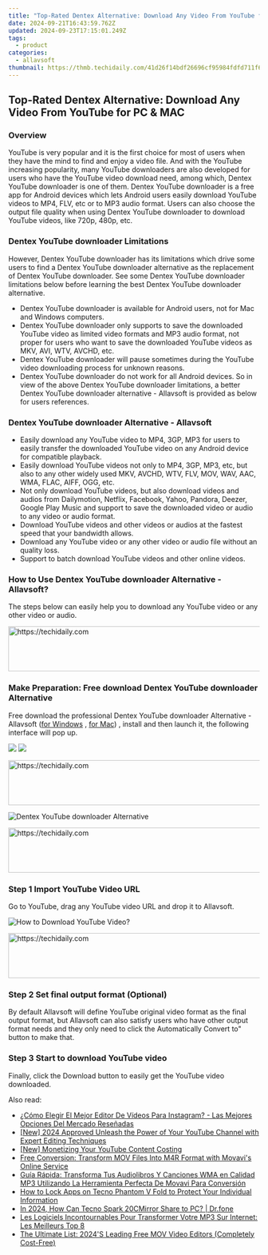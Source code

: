 ```yaml
---
title: "Top-Rated Dentex Alternative: Download Any Video From YouTube for PC & MAC"
date: 2024-09-21T16:43:59.762Z
updated: 2024-09-23T17:15:01.249Z
tags:
  - product
categories:
  - allavsoft
thumbnail: https://thmb.techidaily.com/41d26f14bdf26696cf95984fdfd711f6541c07a00007a689ba883cae0cffeaf7.jpg
---
```


## Top-Rated Dentex Alternative: Download Any Video From YouTube for PC & MAC

### Overview

YouTube is very popular and it is the first choice for most of users when they have the mind to find and enjoy a video file. And with the YouTube increasing popularity, many YouTube downloaders are also developed for users who have the YouTube video download need, among which, Dentex YouTube downloader is one of them. Dentex YouTube downloader is a free app for Android devices which lets Android users easily download YouTube videos to MP4, FLV, etc or to MP3 audio format. Users can also choose the output file quality when using Dentex YouTube downloader to download YouTube videos, like 720p, 480p, etc.

### Dentex YouTube downloader Limitations

However, Dentex YouTube downloader has its limitations which drive some users to find a Dentex YouTube downloader alternative as the replacement of Dentex YouTube downloader. See some Dentex YouTube downloader limitations below before learning the best Dentex YouTube downloader alternative.

* Dentex YouTube downloader is available for Android users, not for Mac and Windows computers.
* Dentex YouTube downloader only supports to save the downloaded YouTube video as limited video formats and MP3 audio format, not proper for users who want to save the downloaded YouTube videos as MKV, AVI, WTV, AVCHD, etc.
* Dentex YouTube downloader will pause sometimes during the YouTube video downloading process for unknown reasons.
* Dentex YouTube downloader do not work for all Android devices. So in view of the above Dentex YouTube downloader limitations, a better Dentex YouTube downloader alternative - Allavsoft is provided as below for users references.

### Dentex YouTube downloader Alternative - Allavsoft

* Easily download any YouTube video to MP4, 3GP, MP3 for users to easily transfer the downloaded YouTube video on any Android device for compatible playback.
* Easily download YouTube videos not only to MP4, 3GP, MP3, etc, but also to any other widely used MKV, AVCHD, WTV, FLV, MOV, WAV, AAC, WMA, FLAC, AIFF, OGG, etc.
* Not only download YouTube videos, but also download videos and audios from Dailymotion, Netflix, Facebook, Yahoo, Pandora, Deezer, Google Play Music and support to save the downloaded video or audio to any video or audio format.
* Download YouTube videos and other videos or audios at the fastest speed that your bandwidth allows.
* Download any YouTube video or any other video or audio file without an quality loss.
* Support to batch download YouTube videos and other online videos.

### How to Use Dentex YouTube downloader Alternative - Allavsoft?

The steps below can easily help you to download any YouTube video or any other video or audio.

<!-- affiliate ads begin -->
<a href="https://appsumo.8odi.net/c/5597632/2151856/7443" target="_top" id="2151856">
  <img src="//a.impactradius-go.com/display-ad/7443-2151856" border="0" alt="https://techidaily.com" width="728" height="90"/>
</a>
<img height="0" width="0" src="https://appsumo.8odi.net/i/5597632/2151856/7443" style="position:absolute;visibility:hidden;" border="0" />
<!-- affiliate ads end -->

### Make Preparation: Free download Dentex YouTube downloader Alternative

Free download the professional Dentex YouTube downloader Alternative - Allavsoft ([for Windows](https://tools.techidaily.com/allavsoft/products/) , [for Mac](https://tools.techidaily.com/allavsoft/products/)) , install and then launch it, the following interface will pop up.

[![](https://www.allavsoft.com/how-to/../images/how-to/free-download-win.jpg)](https://tools.techidaily.com/allavsoft/products/) [![](https://www.allavsoft.com/how-to/../images/how-to/free-download-mac.jpg)](https://tools.techidaily.com/allavsoft/products/)

<!-- affiliate ads begin -->
<a href="https://aligracehair.sjv.io/c/5597632/2080333/19272" target="_top" id="2080333">
  <img src="//a.impactradius-go.com/display-ad/19272-2080333" border="0" alt="https://techidaily.com" width="728" height="90"/>
</a>
<img height="0" width="0" src="https://aligracehair.sjv.io/i/5597632/2080333/19272" style="position:absolute;visibility:hidden;" border="0" />
<!-- affiliate ads end -->

![Dentex YouTube downloader Alternative](https://www.allavsoft.com/how-to/../images/allavsoft/screen-shot-600.jpg)

<!-- affiliate ads begin -->
<a href="https://appsumo.8odi.net/c/5597632/2094415/7443" target="_top" id="2094415">
  <img src="//a.impactradius-go.com/display-ad/7443-2094415" border="0" alt="https://techidaily.com" width="728" height="90"/>
</a>
<img height="0" width="0" src="https://appsumo.8odi.net/i/5597632/2094415/7443" style="position:absolute;visibility:hidden;" border="0" />
<!-- affiliate ads end -->

### Step 1 Import YouTube Video URL

Go to YouTube, drag any YouTube video URL and drop it to Allavsoft.

![How to Download YouTube Video?](https://www.allavsoft.com/how-to/../images/how-to/download-rtmp-video/download-rtmp-video.jpg)

<!-- affiliate ads begin -->
<a href="https://arkmc.pxf.io/c/5597632/352557/5172" target="_top" id="352557">
  <img src="//a.impactradius-go.com/display-ad/5172-352557" border="0" alt="https://techidaily.com" width="720" height="90"/>
</a>
<img height="0" width="0" src="https://arkmc.pxf.io/i/5597632/352557/5172" style="position:absolute;visibility:hidden;" border="0" />
<!-- affiliate ads end -->

### Step 2 Set final output format (Optional)

By default Allavsoft will define YouTube original video format as the final output format, but Allavsoft can also satisfy users who have other output format needs and they only need to click the Automatically Convert to" button to make that.

### Step 3 Start to download YouTube video

Finally, click the Download button to easily get the YouTube video downloaded.

<ins class="adsbygoogle"
     style="display:block"
     data-ad-format="autorelaxed"
     data-ad-client="ca-pub-7571918770474297"
     data-ad-slot="1223367746"></ins>

<ins class="adsbygoogle"
     style="display:block"
     data-ad-client="ca-pub-7571918770474297"
     data-ad-slot="8358498916"
     data-ad-format="auto"
     data-full-width-responsive="true"></ins>

<span class="atpl-alsoreadstyle">Also read:</span>
<div><ul>
<li><a href="https://win-extraordinary.techidaily.com/como-elegir-el-mejor-editor-de-videos-para-instagram-las-mejores-opciones-del-mercado-resenadas/"><u>¿Cómo Elegir El Mejor Editor De Vídeos Para Instagram? - Las Mejores Opciones Del Mercado Reseñadas</u></a></li>
<li><a href="https://youtube-data.techidaily.com/024-approved-unleash-the-power-of-your-youtube-channel-with-expert-editing-techniques/"><u>[New] 2024 Approved Unleash the Power of Your YouTube Channel with Expert Editing Techniques</u></a></li>
<li><a href="https://fox-links.techidaily.com/new-monetizing-your-youtube-content-costing/"><u>[New] Monetizing Your YouTube Content Costing</u></a></li>
<li><a href="https://win-extraordinary.techidaily.com/free-conversion-transform-mov-files-into-m4r-format-with-movavis-online-service/"><u>Free Conversion: Transform MOV Files Into M4R Format with Movavi's Online Service</u></a></li>
<li><a href="https://win-extraordinary.techidaily.com/guia-rapida-transforma-tus-audiolibros-y-canciones-wma-en-calidad-mp3-utilizando-la-herramienta-perfecta-de-movavi-para-conversion/"><u>Guía Rápida: Transforma Tus Audiolibros Y Canciones WMA en Calidad MP3 Utilizando La Herramienta Perfecta De Movavi Para Conversión</u></a></li>
<li><a href="https://unlock-android.techidaily.com/how-to-lock-apps-on-tecno-phantom-v-fold-to-protect-your-individual-information-by-drfone-android/"><u>How to Lock Apps on Tecno Phantom V Fold to Protect Your Individual Information</u></a></li>
<li><a href="https://screen-mirror.techidaily.com/in-2024-how-can-tecno-spark-20cmirror-share-to-pc-drfone-by-drfone-android/"><u>In 2024, How Can Tecno Spark 20CMirror Share to PC? | Dr.fone</u></a></li>
<li><a href="https://win-extraordinary.techidaily.com/les-logiciels-incontournables-pour-transformer-votre-mp3-sur-internet-les-meilleurs-top-8/"><u>Les Logiciels Incontournables Pour Transformer Votre MP3 Sur Internet: Les Meilleurs Top 8</u></a></li>
<li><a href="https://win-forum.techidaily.com/the-ultimate-list-2024s-leading-free-mov-video-editors-completely-cost-free/"><u>The Ultimate List: 2024'S Leading Free MOV Video Editors (Completely Cost-Free)</u></a></li>
</ul></div>

